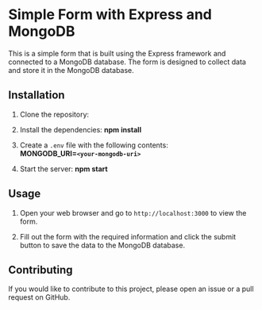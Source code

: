 # Simple Form with Express and MongoDB

This is a simple form that is built using the Express framework and connected to a MongoDB database. The form is designed to collect data and store it in the MongoDB database.

## Installation

1. Clone the repository:

2. Install the dependencies:
    **npm install**
3. Create a `.env` file with the following contents:   
    **MONGODB_URI=`<your-mongodb-uri>`**
4. Start the server:
   **npm start**
  
## Usage

1. Open your web browser and go to `http://localhost:3000` to view the form.

2. Fill out the form with the required information and click the submit button to save the data to the MongoDB database.

## Contributing

If you would like to contribute to this project, please open an issue or a pull request on GitHub.


